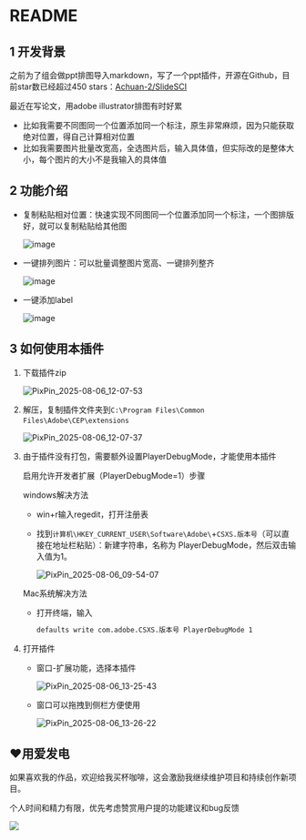 # README

## 1 开发背景

之前为了组会做ppt排图导入markdown，写了一个ppt插件，开源在Github，目前star数已经超过450 stars：[Achuan-2/SlideSCI](https://github.com/Achuan-2/SlideSCI)

最近在写论文，用adobe illustrator排图有时好累

- 比如我需要不同图同一个位置添加同一个标注，原生非常麻烦，因为只能获取绝对位置，得自己计算相对位置
- 比如我需要图片批量改宽高，全选图片后，输入具体值，但实际改的是整体大小，每个图片的大小不是我输入的具体值

## 2 功能介绍

- 复制粘贴相对位置：快速实现不同图同一个位置添加同一个标注，一个图排版好，就可以复制粘贴给其他图

  ![image](https://assets.b3logfile.com/siyuan/1610205759005/assets/image-20250806121358-036gmd6.png)​
- 一键排列图片：可以批量调整图片宽高、一键排列整齐

  ![image](https://assets.b3logfile.com/siyuan/1610205759005/assets/image-20250806121535-4wmql7s.png)​
- 一键添加label

  ![image](https://assets.b3logfile.com/siyuan/1610205759005/assets/image-20250806121541-0tppy18.png)​

## 3 如何使用本插件

1. 下载插件zip

    ![PixPin_2025-08-06_12-07-53](https://assets.b3logfile.com/siyuan/1610205759005/assets/PixPin_2025-08-06_12-07-53-20250806120759-910uvu0.png)
2. 解压，复制插件文件夹到`C:\Program Files\Common Files\Adobe\CEP\extensions`​

    ![PixPin_2025-08-06_12-07-37](https://assets.b3logfile.com/siyuan/1610205759005/assets/PixPin_2025-08-06_12-07-37-20250806120739-cquahfa.png)
3. 由于插件没有打包，需要额外设置PlayerDebugMode，才能使用本插件

    启用允许开发者扩展（PlayerDebugMode=1）步骤

    windows解决方法

    - win+r输入regedit，打开注册表
    - 找到`计算机\HKEY_CURRENT_USER\Software\Adobe\`+`CSXS.版本号`（可以直接在地址栏粘贴）：新建字符串，名称为 PlayerDebugMode，然后双击输入值为1。

      ![PixPin_2025-08-06_09-54-07](https://assets.b3logfile.com/siyuan/1610205759005/assets/PixPin_2025-08-06_09-54-07-20250806095411-4s02uhq.png)

    Mac系统解决方法

    - 打开终端，输入

      ```bash
      defaults write com.adobe.CSXS.版本号 PlayerDebugMode 1
      ```
4. 打开插件

    - 窗口-扩展功能，选择本插件

      ![PixPin_2025-08-06_13-25-43](https://assets.b3logfile.com/siyuan/1610205759005/assets/PixPin_2025-08-06_13-25-43-20250806132550-sz59wup.png)
    - 窗口可以拖拽到侧栏方便使用

      ![PixPin_2025-08-06_13-26-22](https://assets.b3logfile.com/siyuan/1610205759005/assets/PixPin_2025-08-06_13-26-22-20250806132631-ib04jm0.png)​

## ❤️用爱发电

如果喜欢我的作品，欢迎给我买杯咖啡，这会激励我继续维护项目和持续创作新项目。

个人时间和精力有限，优先考虑赞赏用户提的功能建议和bug反馈

![](https://camo.githubusercontent.com/8cf1ad8251e7cecf3dbd2f818706e8aad08aeab824c8bed49b6826f2df443000/68747470733a2f2f63646e2e6e6c61726b2e636f6d2f79757175652f302f323032342f6a7065672f313430383034362f313731343735343537333339332d39633766373062302d303565632d343839652d623561322d3161333766623638316636662e6a7065673f782d6f73732d70726f636573733d696d616765253246666f726d617425324377656270253246696e7465726c61636525324331)
